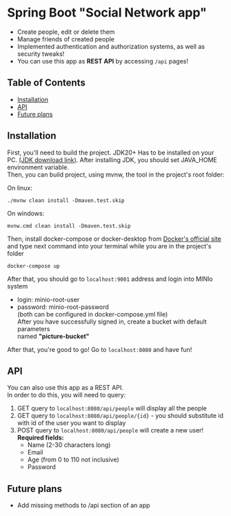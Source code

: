 # Spring Boot "Social Network app"

* Create people, edit or delete them
* Manage friends of created people
* Implemented authentication and authorization systems, as well as security tweaks!
* You can use this app as **REST API** by accessing ``/api`` pages!

## Table of Contents
* [Installation](#installation)
* [API](#api)
* [Future plans](#future-plans)

## Installation
First, you'll need to build the project.
JDK20+ Has to be installed on your PC. [(JDK download link)](https://www.oracle.com/java/technologies/downloads/). 
After installing JDK, you should set JAVA_HOME environment variable.  
Then, you can build project, using mvnw, the tool in the project's root folder:

On linux:
```shell
./mvnw clean install -Dmaven.test.skip
```

On windows:
```shell
mvnw.cmd clean install -Dmaven.test.skip
```

Then, install docker-compose or docker-desktop from [Docker's official site](https://docs.docker.com/get-docker/) and type next command 
into your terminal while you are in the project's folder 
```shell
docker-compose up
```

After that, you should go to ``localhost:9001`` address and login into MINIo system  
* login: minio-root-user    
* password: minio-root-password    
(both can be configured in docker-compose.yml file)  
After you have successfully signed in, create a bucket with default parameters  
named **"picture-bucket"**

After that, you're good to go! Go to ``localhost:8080`` and have fun!
## API
You can also use this app as a REST API.  
In order to do this, you will need to query:
1. GET query to ``localhost:8080/api/people`` will display all the people
2. GET query to ``localhost:8080/api/people/{id}`` - you should substitute id with id of the user you want to display
3. POST query to ``localhost:8080/api/people`` will create a new user!  
**Required fields:**
   * Name (2-30 characters long)
   * Email 
   * Age (from 0 to 110 not inclusive)
   * Password

## Future plans
* Add missing methods to /api section of an app
